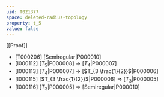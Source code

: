```yaml
---
uid: T021377
space: deleted-radius-topology
property: t_5
value: false
---
```

[[Proof]]

* [T000206] [Semiregular|P000010]
* [I000112] [$T_5$|P000008] => [$T_4$|P000007]
* [I000113] [$T_4$|P000007] => [$T_{3 \frac{1}{2}}$|P000006]
* [I000115] [$T_{3 \frac{1}{2}}$|P000006] => [$T_3$|P000005]
* [I000116] [$T_3$|P000005] => [Semiregular|P000010]

